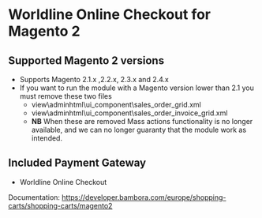 # Worldline Online Checkout for Magento 2

## Supported Magento 2 versions

* Supports Magento 2.1.x ,2.2.x, 2.3.x and 2.4.x
* If you want to run the module with a Magento version lower than 2.1 you must remove
  these two files
    * view\adminhtml\ui_component\sales_order_grid.xml
    * view\adminhtml\ui_component\sales_order_invoice_grid.xml
    * **NB** When these are removed Mass actions functionality is no longer available,
      and we can no longer guaranty that the module work as intended.

## Included Payment Gateway

* Worldline Online Checkout

Documentation: https://developer.bambora.com/europe/shopping-carts/shopping-carts/magento2
